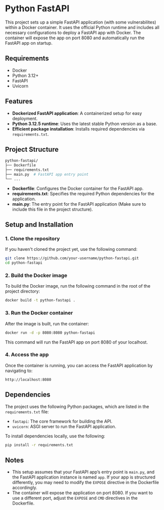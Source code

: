 # Python FastAPI

This project sets up a simple FastAPI application (with some vulnerabilites) within a Docker container. It uses the official Python runtime and includes all necessary configurations to deploy a FastAPI app with Docker. The container will expose the app on port 8080 and automatically run the FastAPI app on startup.

## Requirements

- Docker
- Python 3.12+
- FastAPI
- Uvicorn

## Features

- **Dockerized FastAPI application**: A containerized setup for easy deployment.
- **Python 3.12.5 runtime**: Uses the latest stable Python version as a base.
- **Efficient package installation**: Installs required dependencies via `requirements.txt`.

## Project Structure

```bash
python-fastapi/
├── Dockerfile
├── requirements.txt
├── main.py  # FastAPI app entry point
└── ...
```

- **Dockerfile**: Configures the Docker container for the FastAPI app.
- **requirements.txt**: Specifies the required Python dependencies for the application.
- **main.py**: The entry point for the FastAPI application (Make sure to include this file in the project structure).

## Setup and Installation

### 1. Clone the repository

If you haven't cloned the project yet, use the following command:

```bash
git clone https://github.com/your-username/python-fastapi.git
cd python-fastapi
```

### 2. Build the Docker image

To build the Docker image, run the following command in the root of the project directory:

```bash
docker build -t python-fastapi .
```

### 3. Run the Docker container

After the image is built, run the container:

```bash
docker run -d -p 8080:8080 python-fastapi
```

This command will run the FastAPI app on port 8080 of your localhost.

### 4. Access the app

Once the container is running, you can access the FastAPI application by navigating to:

```
http://localhost:8080
```

## Dependencies

The project uses the following Python packages, which are listed in the `requirements.txt` file:

- `fastapi`: The core framework for building the API.
- `uvicorn`: ASGI server to run the FastAPI application.

To install dependencies locally, use the following:

```bash
pip install -r requirements.txt
```

## Notes

- This setup assumes that your FastAPI app’s entry point is `main.py`, and the FastAPI application instance is named `app`. If your app is structured differently, you may need to modify the `EXPOSE` directive in the Dockerfile accordingly.
- The container will expose the application on port 8080. If you want to use a different port, adjust the `EXPOSE` and `CMD` directives in the Dockerfile.
